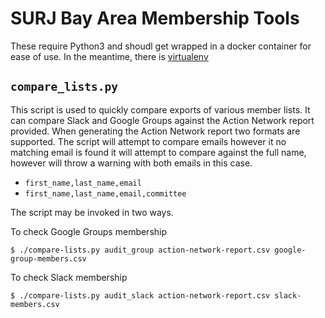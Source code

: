 # SURJ Bay Area Membership Tools

These require Python3 and shoudl get wrapped in a docker container for ease of use. In the meantime, there is [virtualenv](https://virtualenv.pypa.io/en/latest/)

## `compare_lists.py`

This script is used to quickly compare exports of various member lists. It can compare Slack and Google Groups against the Action Network report provided. When generating the Action Network report two formats are supported. The script will attempt to compare emails however it no matching email is found it will attempt to compare against the full name, however will throw a warning with both emails in this case.

* `first_name,last_name,email`
* `first_name,last_name,email,committee`

The script may be invoked in two ways.

To check Google Groups membership

```
$ ./compare-lists.py audit_group action-network-report.csv google-group-members.csv
```

To check Slack membership

```
$ ./compare-lists.py audit_slack action-network-report.csv slack-members.csv
```
